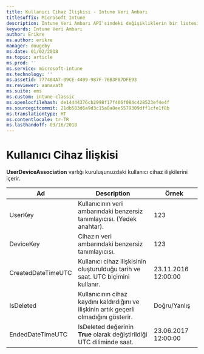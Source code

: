 ```yaml
---
title: Kullanıcı Cihaz İlişkisi - Intune Veri Ambarı
titlesuffix: Microsoft Intune
description: Intune Veri Ambarı API’sindeki değişikliklerin bir listesi.
keywords: Intune Veri Ambarı
author: Erikre
ms.author: erikre
manager: dougeby
ms.date: 01/02/2018
ms.topic: article
ms.prod: ''
ms.service: microsoft-intune
ms.technology: ''
ms.assetid: 777484A7-09CE-4409-987F-76B3F87DFE93
ms.reviewer: aanavath
ms.suite: ems
ms.custom: intune-classic
ms.openlocfilehash: de14444376cb2998f17f406f084c428523ef4e4f
ms.sourcegitcommit: 21db583d6a9d3c15a8a8ee5579309dff1cfe1f8b
ms.translationtype: HT
ms.contentlocale: tr-TR
ms.lasthandoff: 03/16/2018
---
```

# <a name="user-device-association"></a>Kullanıcı Cihaz İlişkisi

**UserDeviceAssociation** varlığı kuruluşunuzdaki kullanıcı cihaz ilişkilerini içerir.

| Ad               | Description                                                                                      | Örnek                |
|--------------------|--------------------------------------------------------------------------------------------------|------------------------|
| UserKey            | Kullanıcının veri ambarındaki benzersiz tanımlayıcısı. (Yedek anahtar).                              | 123                    |
| DeviceKey          | Cihazın veri ambarındaki benzersiz tanımlayıcısı.                                            | 123                    |
| CreatedDateTimeUTC | Kullanıcı cihaz ilişkisinin oluşturulduğu tarih ve saat. UTC biçimini kullanır.                                | 23.11.2016 12:00:00 |
| IsDeleted          | Kullanıcının cihaz kaydını kaldırdığını ve ilişkinin artık geçerli olmadığını gösterir. | Doğru/Yanlış             |
| EndedDateTimeUTC   | IsDeleted değerinin **True** olarak değiştirildiği UTC diliminde saat.                                              | 23.06.2017 12:00:00 |
